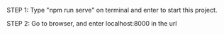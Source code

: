 STEP 1: Type "npm run serve" on terminal and enter to start this project.

STEP 2: Go to browser, and enter localhost:8000 in the url